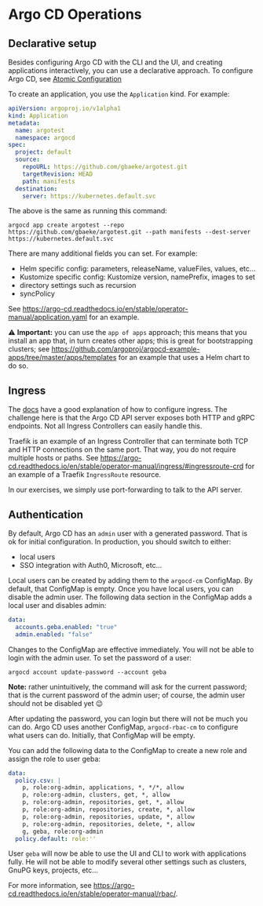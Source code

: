 # Argo CD Operations

## Declarative setup

Besides configuring Argo CD with the CLI and the UI, and creating applications interactively, you can use a declarative approach. To configure Argo CD, see [Atomic Configuration](https://argo-cd.readthedocs.io/en/stable/operator-manual/declarative-setup/#atomic-configuration)

To create an application, you use the `Application` kind. For example:

```yaml
apiVersion: argoproj.io/v1alpha1
kind: Application
metadata:
  name: argotest
  namespace: argocd
spec:
  project: default
  source:
    repoURL: https://github.com/gbaeke/argotest.git
    targetRevision: HEAD
    path: manifests
  destination:
    server: https://kubernetes.default.svc
```

The above is the same as running this command:

```
argocd app create argotest --repo https://github.com/gbaeke/argotest.git --path manifests --dest-server https://kubernetes.default.svc
```

There are many additional fields you can set. For example:
- Helm specific config: parameters, releaseName, valueFiles, values, etc...
- Kustomize specific config: Kustomize version, namePrefix, images to set
- directory settings such as recursion
- syncPolicy

See https://argo-cd.readthedocs.io/en/stable/operator-manual/application.yaml for an example.

⚠️ **Important:** you can use the `app of apps` approach; this means that you install an app that, in turn creates other apps; this is great for bootstrapping clusters; see https://github.com/argoproj/argocd-example-apps/tree/master/apps/templates for an example that uses a Helm chart to do so.

## Ingress

The [docs](https://argo-cd.readthedocs.io/en/stable/operator-manual/ingress/) have a good explanation of how to configure ingress. The challenge here is that the Argo CD API server exposes both HTTP and gRPC endpoints. Not all Ingress Controllers can easily handle this.

Traefik is an example of an Ingress Controller that can terminate both TCP and HTTP connections on the same port. That way, you do not require multiple hosts or paths. See https://argo-cd.readthedocs.io/en/stable/operator-manual/ingress/#ingressroute-crd for an example of a Traefik `IngressRoute` resource.

In our exercises, we simply use port-forwarding to talk to the API server.

## Authentication

By default, Argo CD has an `admin` user with a generated password. That is ok for initial configuration. In production, you should switch to either:
- local users
- SSO integration with Auth0, Microsoft, etc...

Local users can be created by adding them to the `argocd-cm` ConfigMap. By default, that ConfigMap is empty. Once you have local users, you can disable the admin user. The following data section in the ConfigMap  adds a local user and disables admin:

```yaml
data:                                                                                                                                  accounts.geba: apiKey, login
  accounts.geba.enabled: "true"
  admin.enabled: "false"
```

Changes to the ConfigMap are effective immediately. You will not be able to login with the admin user. To set the password of a user:

```
argocd account update-password --account geba
```

**Note:** rather unintuitively, the command will ask for the current password; that is the current password of the admin user; of course, the admin user should not be disabled yet 😉

After updating the password, you can login but there will not be much you can do. Argo CD uses another ConfigMap, `argocd-rbac-cm` to configure what users can do. Initially, that ConfigMap will be empty.

You can add the following data to the ConfigMap to create a new role and assign the role to user geba:

```yaml
data:
  policy.csv: |
    p, role:org-admin, applications, *, */*, allow
    p, role:org-admin, clusters, get, *, allow
    p, role:org-admin, repositories, get, *, allow
    p, role:org-admin, repositories, create, *, allow
    p, role:org-admin, repositories, update, *, allow
    p, role:org-admin, repositories, delete, *, allow
    g, geba, role:org-admin
  policy.default: role:''
```

User `geba` will now be able to use the UI and CLI to work with applications fully. He will not be able to modify several other settings such as clusters, GnuPG keys, projects, etc...

For more information, see https://argo-cd.readthedocs.io/en/stable/operator-manual/rbac/.

